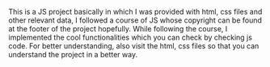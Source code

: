 This is a JS project basically in which I was provided with html, css files and other relevant data, I followed a course of JS whose copyright can be found at the footer of the project hopefully. While following the course, I implemented the cool functionalities which you can check by checking js code. For better understanding, also visit the html, css files so that you can understand the project in a better way.
